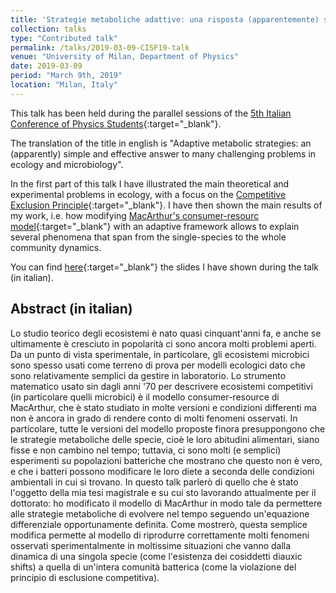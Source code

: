 ```yaml
---
title: 'Strategie metaboliche adattive: una risposta (apparentemente) semplice ed efficace a molti problemi in ecologia e microbiologia <img src="../images/italian_flag.png" width="25">'
collection: talks
type: "Contributed talk"
permalink: /talks/2019-03-09-CISF19-talk
venue: "University of Milan, Department of Physics"
date: 2019-03-09
period: "March 9th, 2019"
location: "Milan, Italy"
---
```


This talk has been held during the parallel sessions of the [5th Italian Conference of Physics Students](http://ai-sf.it/cisf19/){:target="_blank"}<!--_-->.

The translation of the title in english is "Adaptive metabolic strategies: an (apparently) simple and effective answer to many challenging problems in ecology and microbiology".

In the first part of this talk I have illustrated the main theoretical and experimental problems in ecology, with a focus on the [Competitive Exclusion Principle](https://science.sciencemag.org/content/131/3409/1292){:target="_blank"}<!--_-->. I have then shown the main results of my work, i.e. how modifying [MacArthur's consumer-resourc model](https://www.sciencedirect.com/science/article/pii/004058099090025Q){:target="_blank"}<!--_--> with an adaptive framework allows to explain several phenomena that span from the single-species to the whole community dynamics.

You can find [here](/files/slides/2019-03-09-CISF19.pdf){:target="_blank"}<!--_--> the slides I have shown during the talk (in italian).


## Abstract (in italian)
Lo studio teorico degli ecosistemi è nato quasi cinquant'anni fa, e anche se ultimamente è cresciuto in popolarità ci sono ancora molti problemi aperti. Da un punto di vista sperimentale, in particolare, gli ecosistemi microbici sono spesso usati come terreno di prova per modelli ecologici dato che sono relativamente semplici da gestire in laboratorio. Lo strumento matematico usato sin dagli anni '70 per descrivere ecosistemi competitivi (in particolare quelli microbici) è il modello consumer-resource di MacArthur, che è stato studiato in molte versioni e condizioni differenti ma non è ancora in grado di rendere conto di molti fenomeni osservati. In particolare, tutte le versioni del modello proposte finora presuppongono che le strategie metaboliche delle specie, cioè le loro abitudini alimentari, siano fisse e non cambino nel tempo; tuttavia, ci sono molti (e semplici) esperimenti su popolazioni batteriche che mostrano che questo non è vero, e che i batteri possono modificare le loro diete a seconda delle condizioni ambientali in cui si trovano. In questo talk parlerò di quello che è stato l'oggetto della mia tesi magistrale e su cui sto lavorando attualmente per il dottorato: ho modificato il modello di MacArthur in modo tale da permettere alle strategie metaboliche di evolvere nel tempo seguendo un'equazione differenziale opportunamente definita. Come mostrerò, questa semplice modifica permette al modello di riprodurre correttamente molti fenomeni osservati sperimentalmente in moltissime situazioni che vanno dalla dinamica di una singola specie (come l'esistenza dei cosiddetti diauxic shifts) a quella di un'intera comunità batterica (come la violazione del principio di esclusione competitiva).
